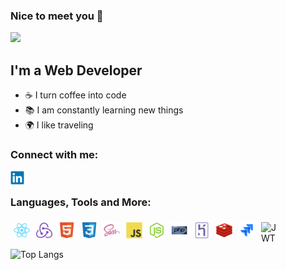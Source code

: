 ### Nice to meet you 👋

![](https://komarev.com/ghpvc/?username=kapukap&color=green)

## I'm a Web Developer

- ☕ I turn coffee into code
- 📚 I am constantly learning new things
- 🌍 I like traveling

### Connect with me:

[<img align="left" alt="kapukap | LinkedIn" width="22px" src="https://raw.githubusercontent.com/devicons/devicon/1119b9f84c0290e0f0b38982099a2bd027a48bf1/icons/linkedin/linkedin-original.svg"/>][linkedin]

<br />

### Languages, Tools and More:

<div>
    <img align="left" style="margin: 5px;" alt="React" width="26px" src="https://raw.githubusercontent.com/devicons/devicon/1119b9f84c0290e0f0b38982099a2bd027a48bf1/icons/react/react-original.svg"/>
    <img align="left" style="margin: 5px;" alt="Redux" width="26px" src="https://raw.githubusercontent.com/devicons/devicon/1119b9f84c0290e0f0b38982099a2bd027a48bf1/icons/redux/redux-original.svg"/>
    <img align="left" style="margin: 5px;" alt="HTML5" width="26px" src="https://raw.githubusercontent.com/devicons/devicon/1119b9f84c0290e0f0b38982099a2bd027a48bf1/icons/html5/html5-original.svg"/>
    <img align="left" style="margin: 5px;" alt="CSS3" width="26px" src="https://raw.githubusercontent.com/devicons/devicon/1119b9f84c0290e0f0b38982099a2bd027a48bf1/icons/css3/css3-original.svg"/>
    <img align="left" style="margin: 5px;" alt="Sass" width="26px" src="https://raw.githubusercontent.com/devicons/devicon/1119b9f84c0290e0f0b38982099a2bd027a48bf1/icons/sass/sass-original.svg"/>
    <img align="left" style="margin: 5px;" alt="JS" width="26px" src="https://raw.githubusercontent.com/devicons/devicon/1119b9f84c0290e0f0b38982099a2bd027a48bf1/icons/javascript/javascript-original.svg"/>
    <img align="left" style="margin: 5px;" alt="Node" width="26px" src="https://raw.githubusercontent.com/devicons/devicon/1119b9f84c0290e0f0b38982099a2bd027a48bf1/icons/nodejs/nodejs-original.svg"/>
    <img align="left" style="margin: 5px;" alt="PHP" width="26px" src="https://raw.githubusercontent.com/devicons/devicon/1119b9f84c0290e0f0b38982099a2bd027a48bf1/icons/php/php-original.svg"/>
    <img align="left" style="margin: 5px;" alt="Heroku" width="26px" src="https://raw.githubusercontent.com/devicons/devicon/1119b9f84c0290e0f0b38982099a2bd027a48bf1/icons/heroku/heroku-original.svg"/>
    <img align="left" style="margin: 5px;" alt="Redis" width="26px" src="https://raw.githubusercontent.com/devicons/devicon/1119b9f84c0290e0f0b38982099a2bd027a48bf1/icons/redis/redis-original.svg"/>
    <img align="left" style="margin: 5px;" alt="Jira" width="26px" src="https://raw.githubusercontent.com/devicons/devicon/1119b9f84c0290e0f0b38982099a2bd027a48bf1/icons/jira/jira-original.svg"/>
    <img align="left" style="margin: 5px;" alt="JWT" width="26px" src="https://cdn.jsdelivr.net/npm/simple-icons@3.13.0/icons/jsonwebtokens.svg"/>
</div>

<br />
<br />

![Top Langs](https://github-readme-stats.vercel.app/api/top-langs/?username=kapukap&layout=compact)

[linkedin]: https://www.linkedin.com/in/%D0%BA%D0%B8%D1%80%D0%B8%D0%BB%D0%BB-%D0%BA%D0%B0%D0%BF%D1%83%D1%81%D1%82%D0%B8%D0%BD-a64141158/
